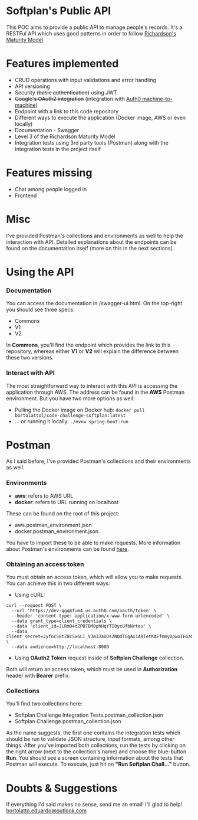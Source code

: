 # Softplan's Public API

This POC aims to provide a public API to manage people's records. It's a RESTFul API which uses good patterns in order to
follow [Richardson's Maturity Model](https://martinfowler.com/articles/richardsonMaturityModel.html).  

# Features implemented
* CRUD operations with input validations and error handling
* API versioning
* Security ~~(basic authentication)~~ using JWT
* ~~Google's OAuth2 integration~~ (integration with [Auth0 machine-to-machine](https://auth0.com/machine-to-machine/))
* Endpoint with a link to this code repository
* Different ways to execute the application (Docker image, AWS or even locally)
* Documentation - Swagger
* Level 3 of the Richardson Maturity Model
* Integration tests using 3rd party tools (Postman) along with the integration
  tests in the project itself

# Features missing
* Chat among people logged in
* Frontend

# Misc
I've provided Postman's collections and environments as well to help the interaction
with API. Detailed explanations about the endpoints can be found on the 
documentation itself (more on this in the next sections).

# Using the API
### Documentation
You can access the documentation in /swagger-ui.html.
On the top-right you should see three specs:
* Commons
* V1
* V2

In **Commons**, you'll find the endpoint which provides the link to this repository,
whereas either **V1** or **V2** will explain the difference between these two versions.

### Interact with API
The most straightforward way to interact with this API is accessing the
application through AWS. The address can be found in the **AWS** Postman environment.
But you have two more options as well:
* Pulling the Docker image on Docker hub: ```docker pull bortolattol/code-challenge-softplan:latest```
* ... or running it locally: ```./mvnw spring-boot:run```

# Postman
As I said before, I've provided Postman's collections and their environments as well.
### Environments
* **aws**: refers to AWS URL
* **docker**: refers to URL running on localhost

These can be found on the root of this project:
* aws.postman_environment.json
* docker.postman_environment.json.

You have to import these to be able to make requests.
More information about Postman's environments can be found [here](https://learning.postman.com/docs/sending-requests/managing-environments/).

### Obtaining an access token
You must obtain an access token, which will allow you to make requests.
You can achieve this in two different ways:
* Using cURL:
```
curl --request POST \
  --url 'https://dev-qgqmfum4.us.auth0.com/oauth/token' \
  --header 'content-type: application/x-www-form-urlencoded' \
  --data grant_type=client_credentials \
  --data 'client_id=JLRmO4dZPB7DM0phHqYTI0ycUfbNrteu' \
  --data client_secret=JyfncS8tZ8cSxGLI_V3m3JaUOs2NQdlGgAx1ARletKAFfmmyDpwoIF6a0_bzu66V \
  --data audience=http://localhost:8080
```

* Using **OAuth2 Token** request inside of **Softplan Challenge** collection.

Both will return an access token, which must be used in **Authorization** header with
**Bearer** prefix.

### Collections
You'll find two collections here:
* Softplan Challenge Integration Tests.postman_collection.json
* Softplan Challenge.postman_collection.json

As the name suggests, the first one contains the integration tests which should be run to
validate JSON structure, input formats, among other things.
After you've imported both collections, run the tests by clicking on the right arrow
(next to the collection's name) and choose the blue-button **Run**.
You should see a screen containing information about the tests that Postman will execute.
To execute, just hit on **"Run Softplan Chall..."** button.

# Doubts & Suggestions
If everything I'd said makes no sense, send me an email! I'll glad to help! 
bortolatto.eduardo@outlook.com